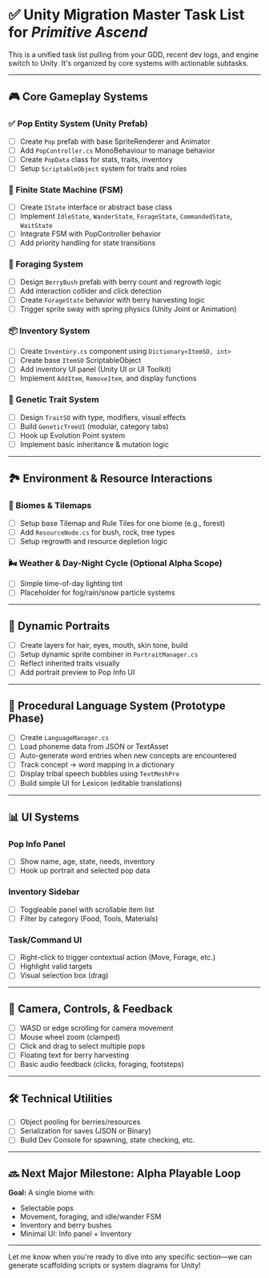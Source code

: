 # ✅ Unity Migration Master Task List for *Primitive Ascend*

This is a unified task list pulling from your GDD, recent dev logs, and engine switch to Unity. It's organized by core systems with actionable subtasks.

---

## 🎮 Core Gameplay Systems

### ✅ Pop Entity System (Unity Prefab)
- [ ] Create `Pop` prefab with base SpriteRenderer and Animator
- [ ] Add `PopController.cs` MonoBehaviour to manage behavior
- [ ] Create `PopData` class for stats, traits, inventory
- [ ] Setup `ScriptableObject` system for traits and roles

### 🧠 Finite State Machine (FSM)
- [ ] Create `IState` interface or abstract base class
- [ ] Implement `IdleState`, `WanderState`, `ForageState`, `CommandedState`, `WaitState`
- [ ] Integrate FSM with PopController behavior
- [ ] Add priority handling for state transitions

### 🍓 Foraging System
- [ ] Design `BerryBush` prefab with berry count and regrowth logic
- [ ] Add interaction collider and click detection
- [ ] Create `ForageState` behavior with berry harvesting logic
- [ ] Trigger sprite sway with spring physics (Unity Joint or Animation)

### 📦 Inventory System
- [ ] Create `Inventory.cs` component using `Dictionary<ItemSO, int>`
- [ ] Create base `ItemSO` ScriptableObject
- [ ] Add inventory UI panel (Unity UI or UI Toolkit)
- [ ] Implement `AddItem`, `RemoveItem`, and display functions

### 🧬 Genetic Trait System
- [ ] Design `TraitSO` with type, modifiers, visual effects
- [ ] Build `GeneticTreeUI` (modular, category tabs)
- [ ] Hook up Evolution Point system
- [ ] Implement basic inheritance & mutation logic

---

## 🏞️ Environment & Resource Interactions

### 🌳 Biomes & Tilemaps
- [ ] Setup base Tilemap and Rule Tiles for one biome (e.g., forest)
- [ ] Add `ResourceNode.cs` for bush, rock, tree types
- [ ] Setup regrowth and resource depletion logic

### 🌬️ Weather & Day-Night Cycle (Optional Alpha Scope)
- [ ] Simple time-of-day lighting tint
- [ ] Placeholder for fog/rain/snow particle systems

---

## 👥 Dynamic Portraits
- [ ] Create layers for hair, eyes, mouth, skin tone, build
- [ ] Setup dynamic sprite combiner in `PortraitManager.cs`
- [ ] Reflect inherited traits visually
- [ ] Add portrait preview to Pop Info UI

---

## 🧠 Procedural Language System (Prototype Phase)
- [ ] Create `LanguageManager.cs`
- [ ] Load phoneme data from JSON or TextAsset
- [ ] Auto-generate word entries when new concepts are encountered
- [ ] Track concept → word mapping in a dictionary
- [ ] Display tribal speech bubbles using `TextMeshPro`
- [ ] Build simple UI for Lexicon (editable translations)

---

## 📊 UI Systems

### Pop Info Panel
- [ ] Show name, age, state, needs, inventory
- [ ] Hook up portrait and selected pop data

### Inventory Sidebar
- [ ] Toggleable panel with scrollable item list
- [ ] Filter by category (Food, Tools, Materials)

### Task/Command UI
- [ ] Right-click to trigger contextual action (Move, Forage, etc.)
- [ ] Highlight valid targets
- [ ] Visual selection box (drag)

---

## 🎥 Camera, Controls, & Feedback
- [ ] WASD or edge scrolling for camera movement
- [ ] Mouse wheel zoom (clamped)
- [ ] Click and drag to select multiple pops
- [ ] Floating text for berry harvesting
- [ ] Basic audio feedback (clicks, foraging, footsteps)

---

## 🛠 Technical Utilities
- [ ] Object pooling for berries/resources
- [ ] Serialization for saves (JSON or Binary)
- [ ] Build Dev Console for spawning, state checking, etc.

---

## 🔜 Next Major Milestone: Alpha Playable Loop
**Goal:** A single biome with:
- Selectable pops
- Movement, foraging, and idle/wander FSM
- Inventory and berry bushes
- Minimal UI: Info panel + Inventory

---

Let me know when you're ready to dive into any specific section—we can generate scaffolding scripts or system diagrams for Unity!
